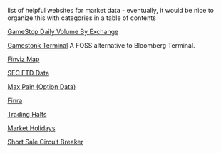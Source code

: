 list of helpful websites for market data - eventually, it would be nice to organize
this with categories in a table of contents


[GameStop Daily Volume By Exchange](https://chartexchange.com/symbol/nyse-gme/stats/?uy=3287)

[Gamestonk Terminal](https://github.com/GamestonkTerminal/GamestonkTerminal)
A FOSS alternative to Bloomberg Terminal.

[Finviz Map](https://finviz.com/map.ashx)

[SEC FTD Data](https://www.sec.gov/data/foiadocsfailsdatahtm)

[Max Pain (Option Data)](https://maximum-pain.com/options/GME)

[Finra](http://finra-markets.morningstar.com/MarketData/EquityOptions/detail.jsp?query=126%3A0P000002CH&sdkVersion=2.60.1)

[Trading Halts](https://nasdaqtrader.com/trader.aspx?id=TradeHalts)

[Market Holidays](https://www.nyse.com/markets/hours-calendars)

[Short Sale Circuit Breaker](https://www.nasdaqtrader.com/trader.aspx?id=ShortSaleCircuitBreaker)
